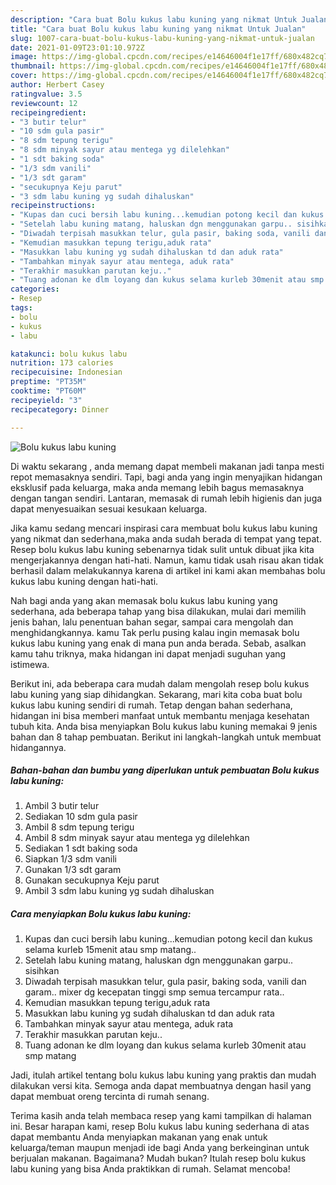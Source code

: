 ```yaml
---
description: "Cara buat Bolu kukus labu kuning yang nikmat Untuk Jualan"
title: "Cara buat Bolu kukus labu kuning yang nikmat Untuk Jualan"
slug: 1007-cara-buat-bolu-kukus-labu-kuning-yang-nikmat-untuk-jualan
date: 2021-01-09T23:01:10.972Z
image: https://img-global.cpcdn.com/recipes/e14646004f1e17ff/680x482cq70/bolu-kukus-labu-kuning-foto-resep-utama.jpg
thumbnail: https://img-global.cpcdn.com/recipes/e14646004f1e17ff/680x482cq70/bolu-kukus-labu-kuning-foto-resep-utama.jpg
cover: https://img-global.cpcdn.com/recipes/e14646004f1e17ff/680x482cq70/bolu-kukus-labu-kuning-foto-resep-utama.jpg
author: Herbert Casey
ratingvalue: 3.5
reviewcount: 12
recipeingredient:
- "3 butir telur"
- "10 sdm gula pasir"
- "8 sdm tepung terigu"
- "8 sdm minyak sayur atau mentega yg dilelehkan"
- "1 sdt baking soda"
- "1/3 sdm vanili"
- "1/3 sdt garam"
- "secukupnya Keju parut"
- "3 sdm labu kuning yg sudah dihaluskan"
recipeinstructions:
- "Kupas dan cuci bersih labu kuning...kemudian potong kecil dan kukus selama kurleb 15menit atau smp matang.."
- "Setelah labu kuning matang, haluskan dgn menggunakan garpu.. sisihkan"
- "Diwadah terpisah masukkan telur, gula pasir, baking soda, vanili dan garam.. mixer dg kecepatan tinggi smp semua tercampur rata.."
- "Kemudian masukkan tepung terigu,aduk rata"
- "Masukkan labu kuning yg sudah dihaluskan td dan aduk rata"
- "Tambahkan minyak sayur atau mentega, aduk rata"
- "Terakhir masukkan parutan keju.."
- "Tuang adonan ke dlm loyang dan kukus selama kurleb 30menit atau smp matang"
categories:
- Resep
tags:
- bolu
- kukus
- labu

katakunci: bolu kukus labu 
nutrition: 173 calories
recipecuisine: Indonesian
preptime: "PT35M"
cooktime: "PT60M"
recipeyield: "3"
recipecategory: Dinner

---
```



![Bolu kukus labu kuning](https://img-global.cpcdn.com/recipes/e14646004f1e17ff/680x482cq70/bolu-kukus-labu-kuning-foto-resep-utama.jpg)

Di waktu  sekarang , anda memang dapat membeli makanan jadi tanpa mesti repot memasaknya sendiri. Tapi, bagi anda yang ingin menyajikan hidangan eksklusif pada keluarga, maka anda memang lebih bagus memasaknya dengan tangan sendiri. Lantaran, memasak di rumah lebih higienis dan juga dapat menyesuaikan sesuai kesukaan keluarga.

Jika kamu sedang mencari inspirasi cara membuat bolu kukus labu kuning yang nikmat dan sederhana,maka anda sudah berada di tempat yang tepat. Resep bolu kukus labu kuning  sebenarnya tidak sulit untuk dibuat jika kita mengerjakannya dengan hati-hati. Namun, kamu tidak usah risau akan tidak berhasil dalam melakukannya 
karena di artikel ini kami akan membahas bolu kukus labu kuning dengan hati-hati.  



Nah bagi anda yang akan memasak bolu kukus labu kuning yang sederhana, ada beberapa tahap yang bisa dilakukan, mulai dari memilih jenis bahan, lalu penentuan bahan segar, sampai cara mengolah dan menghidangkannya. kamu Tak perlu pusing kalau ingin memasak bolu kukus labu kuning yang enak di mana pun anda berada. Sebab, asalkan kamu  tahu triknya, maka hidangan ini dapat menjadi suguhan yang istimewa.

Berikut ini, ada beberapa cara mudah dalam mengolah resep bolu kukus labu kuning yang siap dihidangkan. Sekarang, mari kita coba buat bolu kukus labu kuning sendiri di rumah. Tetap dengan bahan sederhana, hidangan ini bisa memberi manfaat untuk membantu menjaga kesehatan tubuh kita. Anda bisa menyiapkan Bolu kukus labu kuning memakai 9 jenis bahan dan 8 tahap pembuatan. Berikut ini langkah-langkah untuk membuat hidangannya.

<!--inarticleads1-->

##### Bahan-bahan dan bumbu yang diperlukan untuk pembuatan Bolu kukus labu kuning:

1. Ambil 3 butir telur
1. Sediakan 10 sdm gula pasir
1. Ambil 8 sdm tepung terigu
1. Ambil 8 sdm minyak sayur atau mentega yg dilelehkan
1. Sediakan 1 sdt baking soda
1. Siapkan 1/3 sdm vanili
1. Gunakan 1/3 sdt garam
1. Gunakan secukupnya Keju parut
1. Ambil 3 sdm labu kuning yg sudah dihaluskan




<!--inarticleads2-->

##### Cara menyiapkan Bolu kukus labu kuning:

1. Kupas dan cuci bersih labu kuning...kemudian potong kecil dan kukus selama kurleb 15menit atau smp matang..
1. Setelah labu kuning matang, haluskan dgn menggunakan garpu.. sisihkan
1. Diwadah terpisah masukkan telur, gula pasir, baking soda, vanili dan garam.. mixer dg kecepatan tinggi smp semua tercampur rata..
1. Kemudian masukkan tepung terigu,aduk rata
1. Masukkan labu kuning yg sudah dihaluskan td dan aduk rata
1. Tambahkan minyak sayur atau mentega, aduk rata
1. Terakhir masukkan parutan keju..
1. Tuang adonan ke dlm loyang dan kukus selama kurleb 30menit atau smp matang




Jadi, itulah artikel tentang  bolu kukus labu kuning  yang praktis dan mudah dilakukan versi kita. Semoga anda dapat membuatnya dengan hasil yang dapat membuat oreng tercinta di rumah senang. 

Terima kasih anda telah membaca resep yang kami tampilkan di halaman ini. Besar harapan kami, resep  Bolu kukus labu kuning sederhana di atas dapat membantu Anda menyiapkan makanan yang enak untuk keluarga/teman maupun menjadi ide bagi Anda yang berkeinginan untuk berjualan makanan. Bagaimana? Mudah bukan? Itulah resep bolu kukus labu kuning yang bisa Anda praktikkan di rumah. Selamat mencoba!

